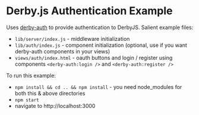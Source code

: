 # Derby.js Authentication Example

Uses [derby-auth](https://github.com/lefnire/derby-auth) to provide authentication to DerbyJS. Salient example files:
 * `lib/server/index.js` - middleware initialization
 * `lib/auth/index.js` - component initialization (optional, use if you want derby-auth components in your views)
 * `views/auth/index.html` - oauth buttons and login / register using components `<derby-auth:login />` and `<derby-auth:register />`

To run this example:
 * `npm install && cd .. && npm install` - you need node_modules for both this & above directories
 * `npm start`
 * navigate to http://localhost:3000